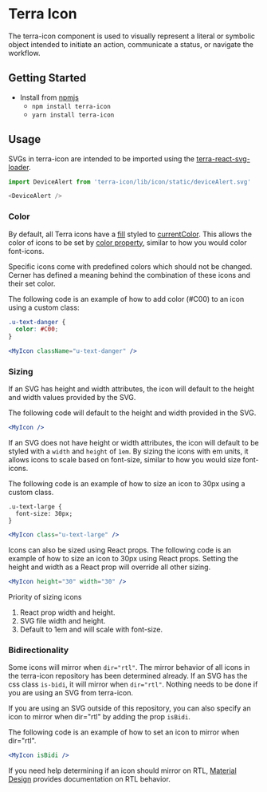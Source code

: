 # Terra Icon

The terra-icon component is used to visually represent a literal or symbolic object intended to initiate an action, communicate a status, or navigate the workflow.

## Getting Started

- Install from [npmjs](https://www.npmjs.com)
  - `npm install terra-icon`
  - `yarn install terra-icon`

## Usage
SVGs in terra-icon are intended to be imported using the [terra-react-svg-loader](https://github.cerner.com/terra/terra-react-svg-loader).
```js
import DeviceAlert from 'terra-icon/lib/icon/static/deviceAlert.svg'

<DeviceAlert />
```

### Color

By default, all Terra icons have a [fill](https://css-tricks.com/almanac/properties/f/fill/) styled to [currentColor](https://developer.mozilla.org/en-US/docs/Web/CSS/color_value#currentColor_keyword).
This allows the color of icons to be set by [color property](https://developer.mozilla.org/en-US/docs/Web/CSS/color), similar to how you would color font-icons.

Specific icons come with predefined colors which should not be changed. Cerner has defined a meaning behind the combination of these icons and their set color.

The following code is an example of how to add color (#C00) to an icon using a custom class:

```css
.u-text-danger {
  color: #C00;
}
```

```jsx
<MyIcon className="u-text-danger" />
```

### Sizing

If an SVG has height and width attributes, the icon will default to the height and width values provided by the SVG.

The following code will default to the height and width provided in the SVG.

```jsx
<MyIcon />
```

If an SVG does not have height or width attributes, the icon will default to be styled with a `width` and `height` of `1em`. By sizing the icons with em units, it allows icons to scale based on font-size, similar to how you would size font-icons.

The following code is an example of how to size an icon to 30px using a custom class.

```
.u-text-large {
  font-size: 30px;
}
```

```jsx
<MyIcon class="u-text-large" />
```

Icons can also be sized using React props. The following code is an example of how to size an icon to 30px using React props. Setting the height and width as a React prop will override all other sizing.

```jsx
<MyIcon height="30" width="30" />
```

Priority of sizing icons
1. React prop width and height.
2. SVG file width and height.
3. Default to 1em and will scale with font-size.


### Bidirectionality

Some icons will mirror when `dir="rtl"`. The mirror behavior of all icons in the terra-icon repository has been determined already. If an SVG has the css class `is-bidi`, it will mirror when `dir="rtl"`. Nothing needs to be done if you are using an SVG from terra-icon.

If you are using an SVG outside of this repository, you can also specify an icon to mirror when dir="rtl" by adding the prop `isBidi`.

The following code is an example of how to set an icon to mirror when dir="rtl".

```jsx
<MyIcon isBidi />
```

If you need help determining if an icon should mirror on RTL, [Material Design](https://material.io/guidelines/usability/bidirectionality.html#bidirectionality-rtl-mirroring-guidelines) provides documentation on RTL behavior.
